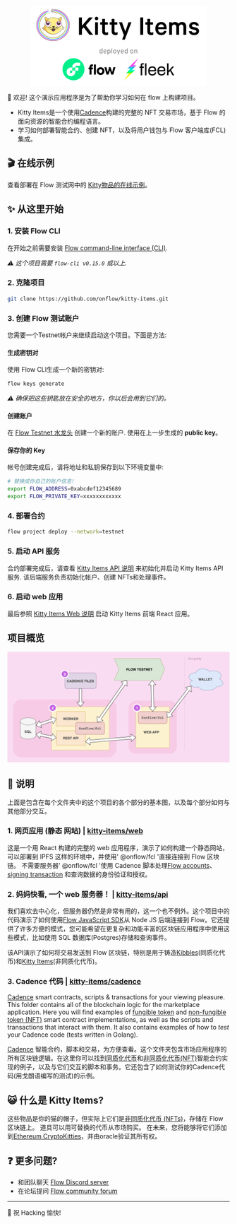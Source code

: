 <p align="center">
    <a href="http://kitty-items-flow-testnet.herokuapp.com/">
        <img width="400" src="kitty-items-banner.png" />
    </a>
</p>

👋 欢迎! 这个演示应用程序是为了帮助你学习如何在 flow 上构建项目。

- Kitty Items是一个使用[Cadence](https://docs.onflow.org/cadence)构建的完整的 NFT 交易市场，基于 Flow 的面向资源的智能合约编程语言。
- 学习如何部署智能合约、创建 NFT，以及将用户钱包与 Flow 客户端库(FCL)集成。

## 🎬 在线示例


查看部署在 Flow 测试网中的 [Kitty物品的在线示例](http://kitty-items-flow-testnet.herokuapp.com/)。

## ✨ 从这里开始

### 1. 安装 Flow CLI

在开始之前需要安装 [Flow command-line interface (CLI)](https://docs.onflow.org/flow-cli).

_⚠️ 这个项目需要 `flow-cli v0.15.0` 或以上._

### 2. 克隆项目

```sh
git clone https://github.com/onflow/kitty-items.git
```

### 3. 创建 Flow 测试账户

您需要一个Testnet帐户来继续启动这个项目。下面是方法:

#### 生成密钥对


使用 Flow CLI生成一个新的密钥对:

```sh
flow keys generate
```

_⚠️ 确保把这些钥匙放在安全的地方，你以后会用到它们的。_

#### 创建账户

在 [Flow Testnet 水龙头](https://testnet-faucet-v2.onflow.org/) 创建一个新的账户. 使用在上一步生成的 **public key**。

#### 保存你的 Key

帐号创建完成后，请将地址和私钥保存到以下环境变量中:

```sh
# 替换成你自己的账户信息!
export FLOW_ADDRESS=0xabcdef12345689
export FLOW_PRIVATE_KEY=xxxxxxxxxxxx
```

### 4. 部署合约

```sh
flow project deploy --network=testnet
```

### 5. 启动 API 服务

合约部署完成后，请查看 [Kitty Items API 说明](https://github.com/onflow/kitty-items/tree/master/api#readme)
来初始化并启动 Kitty Items API 服务. 该后端服务负责初始化帐户、创建 NFTs和处理事件。

### 6. 启动 web 应用

最后参照 [Kitty Items Web 说明](https://github.com/onflow/kitty-items/tree/master/web#readme) 启动 Kitty Items 前端 React 应用。

## 项目概览

![Project Overview](kitty-items-diagram.png)

## 🔎 说明

上面是包含在每个文件夹中的这个项目的各个部分的基本图，以及每个部分如何与其他部分交互。

### 1. 网页应用 (静态 网站) | [kitty-items/web](https://github.com/onflow/kitty-items/tree/master/web)

这是一个用 React 构建的完整的 web 应用程序，演示了如何构建一个静态网站，可以部署到 IPFS 这样的环境中，并使用' @onflow/fcl '直接连接到 Flow 区块链。
不需要服务器' @onflow/fcl '使用 Cadence 脚本处理[Flow accounts](https://docs.onflow.org/concepts/accounts-and-keys/)、[signing transaction](https://docs.onflow.org/concepts/transaction-signing/) 和查询数据的身份验证和授权。
### 2. 妈妈快看, 一个 web 服务器！ | [kitty-items/api](https://github.com/onflow/kitty-items/tree/master/api)


我们喜欢去中心化，但服务器仍然是非常有用的，这一个也不例外。这个项目中的代码演示了如何使用[Flow JavaScript SDK](https://github.com/onflow/flow-js-sdk)从 Node JS 后端连接到 Flow。它还提供了许多方便的模式，您可能希望在更复杂和功能丰富的区块链应用程序中使用这些模式，比如使用 SQL 数据库(Postgres)存储和查询事件。


该API演示了如何将交易发送到 Flow 区块链，特别是用于铸造[Kibbles](https://github.com/onflow/kitty-items/blob/master/cadence/contracts/Kibble.cdc)(同质化代币)和[Kitty Items](https://github.com/onflow/kitty-items/blob/master/cadence/contracts/KittyItems.cdc)(非同质化代币)。

### 3. Cadence 代码 | [kitty-items/cadence](https://github.com/onflow/kitty-items/tree/master/cadence)

[Cadence](https://docs.onflow.org/cadence) smart contracts, scripts & transactions for your viewing pleasure. This folder contains all of the blockchain logic for the marketplace application. Here you will find examples of [fungible token](https://github.com/onflow/flow-ft) and [non-fungible token (NFT)](https://github.com/onflow/flow-nft) smart contract implementations, as well as the scripts and transactions that interact with them. It also contains examples of how to _test_ your Cadence code (tests written in Golang).

[Cadence](https://docs.onflow.org/cadence) 智能合约，脚本和交易，为方便查看。这个文件夹包含市场应用程序的所有区块链逻辑。在这里你可以找到[同质化代币](https://github.com/onflow/flow-ft)和[非同质化代币(NFT)](https://github.com/onflow/flow-nft)智能合约实现的例子，以及与它们交互的脚本和事务。它还包含了如何测试你的Cadence代码(用戈朗语编写的测试)的示例。

## 😺 什么是 Kitty Items?

这些物品是你的猫的帽子，但实际上它们是[非同质化代币 (NFTs)](https://github.com/onflow/flow-nft)，存储在 Flow 区块链上。
道具可以用可替换的代币从市场购买。
在未来，您将能够将它们添加到[Ethereum CryptoKitties](https://www.cryptokitties.co/)，并由oracle验证其所有权。

## ❓ 更多问题?

- 和团队聊天 [Flow Discord server](https://discord.gg/xUdZxs82Rz)
- 在论坛提问 [Flow community forum](https://forum.onflow.org/t/kitty-items-marketplace-demo-dapp/759/5)

---

🚀  祝 Hacking 愉快!
